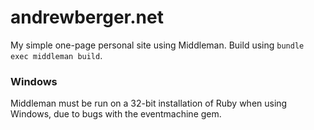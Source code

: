 andrewberger.net
========

My simple one-page personal site using Middleman. Build using `bundle exec middleman build`.

### Windows

Middleman must be run on a 32-bit installation of Ruby when using Windows, due to bugs with the eventmachine gem.